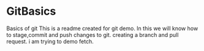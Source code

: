 # GitBasics
Basics of git
This is a readme created for git demo.
In this we will know how to stage,commit and push changes to git. 
creating a branch and pull request.
i am trying to demo fetch.
